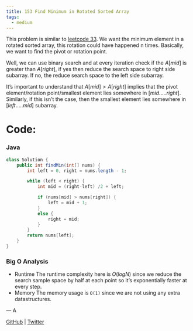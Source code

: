```yaml
---
title: 153 Find Minimum in Rotated Sorted Array
tags:
  - medium
---
```


This problem is similar to [leetcode 33](33%20Search%20in%20Rotated%20Sorted%20Array%201aebacf96c0d47639c3098c375fc83b1.md). We want the minimum element in a rotated sorted array, this rotation could have happened n times. Basically, we want to find the pivot or rotation point.

Well, we can use binary search and at every iteration check if the $A[mid]$ is greater than $A[right]$, if yes then reduce the search space to right side subarray. If no, the reduce search space to the left side subarray.

It’s important to understand that $A[mid] > A[right]$ implies that the pivot element/rotation point/smallest element lies somewhere in $[mid.....right]$. Similarly, if this isn’t the case, then the smallest element lies somewhere in $[left.....mid]$ subarray.

# Code:

### Java

```java
class Solution {
    public int findMin(int[] nums) {
        int left = 0, right = nums.length - 1;

        while (left < right) {
            int mid = (right-left) /2 + left;

            if (nums[mid] > nums[right]) {
                left = mid + 1;
            }
            else {
                right = mid;
            }
        }
        return nums[left];
    }
}
```

### Big O Analysis

- Runtime
  The runtime complexity here is $O(log N)$ since we reduce the search sample space by half at each point so it’s exponentially faster at every step.
- Memory
  The memory usage is `O(1)` since we are not using any extra datastructures.

— A

[GitHub](https://github.com/athkdev) | [Twitter](https://twitter.com/athkdev)
